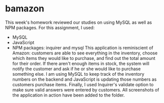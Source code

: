 # bamazon
This week's homework reviewed our studies on using MySQL as well as NPM packages. For this assignment, I used:
- MySQL
- JavaScript
- NPM packages: inquirer and mysql
This application is reminiscient of Amazon: customers are able to see everything in the inventory, choose which items they would like to purchase, and find out the total amount for their order. If there aren't enough items in stock, the system will notify the customer and ask if he or she would like to purchase something else. I am using MySQL to keep track of the inventory numbers on the backend and JavaScript is updating those numbers as customers purchase items. Finally, I used Inquirer's validate option to make sure valid answers were entered by customers. All screenshots of the application in action have been added to the folder. 
